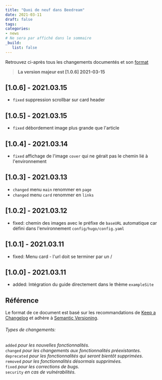 ```yaml
---
title: "Quoi de neuf dans Beedream"
date: 2021-03-11
draft: false
tags:
categories:
- news
# Ne sera par affiché dans le sommaire
_build:
   list: false
---
```


<!--more-->

Retrouvez ci-après tous les changements documentés et son [format](#reference)

> **La version majeur est [1.0.6] 2021-03-15**

[1.0.6] - 2021.03.15
--------------------
- `fixed` suppression scrollbar sur card header

[1.0.5] - 2021.03.15
--------------------
- `fixed` débordement image plus grande que l'article

[1.0.4] - 2021.03.14
--------------------
- `fixed` affichage de l'image `cover` qui ne gérait pas le chemin lié à l'environnement

[1.0.3] - 2021.03.13
--------------------
- `changed` menu `main` renommer en `page`
- `changed` menu `card` renommer en `links`

[1.0.2] - 2021.03.12
--------------------
- fixed: chemin des images avec le préfixe de `baseURL` automatique car défini dans l'environnement `config/hugo/config.yaml`

[1.0.1] - 2021.03.11
--------------------
- fixed: Menu card - l'url doit se terminer par un /

[1.0.0] - 2021.03.11
--------------------
- added: Intégration du guide directement dans le thème `exampleSite`


<a name="reference"></a>
Référence
---------
Le format de ce document est basé sur les recommandations de [Keep a Changelog](https://keepachangelog.com/fr/1.0.0/) et adhère à [Semantic Versioning](https://semver.org/lang/fr/).

###### Types de changements:
`added` *pour les nouvelles fonctionnalités.*  
`changed` *pour les changements aux fonctionnalités préexistantes.*  
`deprecated` *pour les fonctionnalités qui seront bientôt supprimées*.  
`removed` *pour les fonctionnalités désormais supprimées.*  
`fixed` *pour les corrections de bugs.*  
`security` *en cas de vulnérabilités.*  
